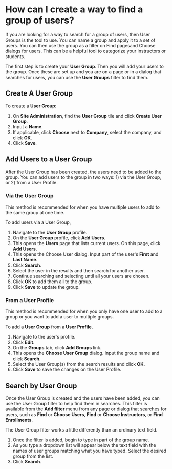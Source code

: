 # How can I create a way to find a group of users?

If you are looking for a way to search for a group of users, then User Groups is the tool to use. You can name a group and apply it to a set of users. You can then use the group as a filter on Find pagesand Choose dialogs for users. This can be a helpful tool to categorize your instructors or students.

The first step is to create your **User Group**. Then you will add your users to the group. Once these are set up and you are on a page or in a dialog that searches for users, you can use the **User Groups** filter to find them.

## Create A User Group

To create a **User Group**:
1. On **Site Administration**, find the **User Group** tile and click **Create User Group**. 
1. Input a **Name**.
1. If applicable, click **Choose** next to **Company**, select the company, and click **OK**.
1. Click **Save**.

## Add Users to a User Group

After the User Group has been created, the users need to be added to the group. You can add users to the group in two ways: 1) via the User Group, or 2) from a User Profile.

### **Via the User Group**
This method is recommended for when you have multiple users to add to the same group at one time.

To add users via a User Group, 
1. Navigate to the **User Group** profile. 
1. On the **User Group** profile, click **Add Users**. 
1. This opens the **Users** page that lists current users. On this page, click **Add Users**.
1. This opens the Choose User dialog. Input part of the user's **First** and **Last Name**.
1. Click **Search**.
1. Select the user in the results and then search for another user. 
1. Continue searching and selecting until all your users are chosen.
1. Click **OK** to add them all to the group. 
1. Click **Save** to update the group.

### **From a User Profile**
This method is recommended for when you only have one user to add to a group or you want to add a user to multiple groups.


To add a **User Group** from a **User Profile**,
1. Navigate to the user's profile. 
1. Click **Edit**.
1. On the **Groups** tab, click **Add Groups** link. 
1. This opens the **Choose User Group** dialog. Input the group name and click **Search**. 
1. Select the User Group(s) from the search results and click **OK**.
1. Click **Save** to save the changes on the User Profile.

## Search by User Group

Once the User Group is created and the users have been added, you can use the User Group filter to help find them in searches. This filter is available from the **Add filter** menu from any page or dialog that searches for users, such as **Find** or **Choose Users**, **Find** or **Choose Instructors**, or **Find Enrollments**. 

The User Group filter works a little differently than an ordinary text field. 
1. Once the filter is added, begin to type in part of the group name. 
1. As you type a dropdown list will appear below the text field with the names of user groups matching what you have typed. Select the desired group from the list. 
1. Click **Search**.
